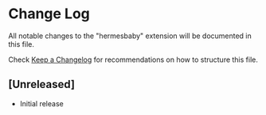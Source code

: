 # Change Log

All notable changes to the "hermesbaby" extension will be documented in this file.

Check [Keep a Changelog](http://keepachangelog.com/) for recommendations on how to structure this file.

## [Unreleased]

- Initial release